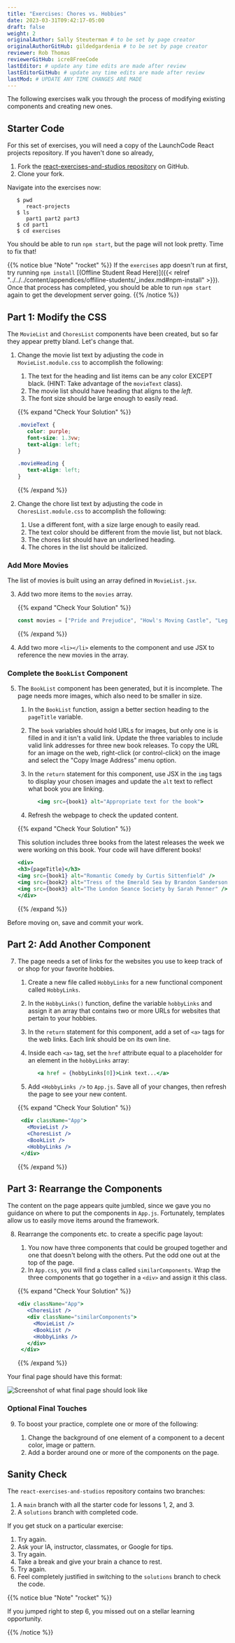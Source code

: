 ```yaml
---
title: "Exercises: Chores vs. Hobbies"
date: 2023-03-31T09:42:17-05:00
draft: false
weight: 2
originalAuthor: Sally Steuterman # to be set by page creator
originalAuthorGitHub: gildedgardenia # to be set by page creator
reviewer: Rob Thomas 
reviewerGitHub: icre8FreeCode 
lastEditor: # update any time edits are made after review
lastEditorGitHub: # update any time edits are made after review
lastMod: # UPDATE ANY TIME CHANGES ARE MADE
---
```


The following exercises walk you through the process of modifying existing
components and creating new ones.

## Starter Code

For this set of exercises, you will need a copy of the LaunchCode React
projects repository. If you haven't done so already,

1. Fork the [react-exercises-and-studios repository](https://github.com/LaunchCodeEducation/react-exercises-and-studios)
   on GitHub.
1. Clone your fork.

Navigate into the exercises now:

```console
   $ pwd
      react-projects
   $ ls
      part1 part2 part3
   $ cd part1
   $ cd exercises
```

You should be able to run  `npm start`, but the page will not look pretty. Time to fix that! 

{{% notice blue "Note" "rocket" %}}
   If the `exercises` app doesn't run at first, try running `npm install` [(Offline Student Read Here)]({{< relref "../../../content/appendices/offiline-students/_index.md#npm-install" >}}). Once that process has completed, you should be able to run `npm start` again to get the development server going.
{{% /notice %}}

## Part 1: Modify the CSS

The `MovieList` and `ChoresList` components have been created, but so far
they appear pretty bland. Let's change that.

1. Change the movie list text by adjusting the code in
   `MovieList.module.css` to accomplish the following:

   1. The text for the heading and list items can be any color EXCEPT black.
      (HINT: Take advantage of the `movieText` class).
   1. The movie list should have heading that aligns to the *left*.
   1. The font size should be large enough to easily read.

   {{% expand "Check Your Solution" %}}

   ```css
   .movieText {
      color: purple;
      font-size: 1.3vw;
      text-align: left;
   }

   .movieHeading {
      text-align: left;
   }
   ```

   {{% /expand %}}

2. Change the chore list text by adjusting the code in
   `ChoresList.module.css` to accomplish the following:

   1. Use a different font, with a size large enough to easily read.
   1. The text color should be different from the movie list, but not black.
   1. The chores list should have an underlined heading.
   1. The chores in the list should be italicized.

### Add More Movies

The list of movies is built using an array defined in
`MovieList.jsx`.

3. Add two more items to the `movies` array.

   {{% expand "Check Your Solution" %}}

   ```js
   const movies = ["Pride and Prejudice", "Howl's Moving Castle", "Legally Blonde", "Star Wars"];
   ```

   {{% /expand %}}

4. Add two more `<li></li>` elements to the component
   and use JSX to reference the new movies in the array.

### Complete the `BookList` Component

5. The `BookList` component has been generated, but it is incomplete. The
   page needs more images, which also need to be smaller in size.

   1. In the `BookList` function, assign a better section heading to
      the `pageTitle` variable.
   1. The `book` variables should hold URLs for images, but only one is
      is filled in and it isn't a valid link. Update the three variables to include valid link addresses for three new book releases. To copy the URL for an image on the web, right-click
      (or control-click) on the image and select the "Copy Image Address" menu
      option.
   1. In the `return` statement for this component, use JSX in the `img`
      tags to display your chosen images and update the `alt` text to reflect what book you are linking.

      ```jsx
         <img src={book1} alt="Appropriate text for the book">
      ```

   1. Refresh the webpage to check the updated content.

   {{% expand "Check Your Solution" %}}
   
   This solution includes three books from the latest releases the week we were working on this book. Your code will have different books!

   ```jsx
   <div>
   <h3>{pageTitle}</h3>
   <img src={book1} alt="Romantic Comedy by Curtis Sittenfield" />
   <img src={book2} alt="Tress of the Emerald Sea by Brandon Sanderson" />
   <img src={book3} alt="The London Seance Society by Sarah Penner" />
   </div>
   ```

   {{% /expand %}}

Before moving on, save and commit your work.

## Part 2: Add Another Component

7. The page needs a set of links for the websites you use to keep track of or shop for your favorite hobbies.

   1. Create a new file called `HobbyLinks` for a new functional component called `HobbyLinks`.
   1. In the `HobbyLinks()` function, define the variable `hobbyLinks` and
      assign it an array that contains two or more URLs for websites that pertain to your hobbies.
   1. In the `return` statement for this component, add a set of `<a>` tags for
      the web links. Each link should be on its own line.
   1. Inside each `<a>` tag, set the `href` attribute equal to a
      placeholder for an element in the `hobbyLinks` array:

      ```jsx
         <a href = {hobbyLinks[0]}>Link text...</a>
      ```

   1. Add `<HobbyLinks />` to `App.js`. Save all of
      your changes, then refresh the page to see your new content.

   {{% expand "Check Your Solution" %}}

   ```jsx
    <div className="App">
      <MovieList />
      <ChoresList />
      <BookList />
      <HobbyLinks />
    </div>
   ```   

   {{% /expand %}}

## Part 3: Rearrange the Components

The content on the page appears quite jumbled, since we gave you no guidance on
where to put the components in `App.js`. Fortunately, templates
allow us to easily move items around the framework.

8. Rearrange the components etc. to create a specific page layout:

   1. You now have three components that could be grouped together and one that doesn't belong with the others.
      Put the odd one out at the top of the page.
   1. In `App.css`, you will find a class called `similarComponents`. Wrap the three components that go together in a `<div>` and assign it this class.

   {{% expand "Check Your Solution" %}}

   ```jsx
   <div className="App">
      <ChoresList />
      <div className="similarComponents">
        <MovieList />
        <BookList />
        <HobbyLinks />
      </div>
    </div>
   ```

   {{% /expand %}}
   
Your final page should have this format:

![Screenshot of what final page should look like](pictures/rearrange-components.png?classes=border)

### Optional Final Touches

9. To boost your practice, complete one or more of the following:

   1. Change the background of one element of a component to a decent color, image or pattern.
   1. Add a border around one or more of the components on the page.

## Sanity Check

The `react-exercises-and-studios` repository contains two branches:

1. A `main` branch with all the starter code for lessons 1, 2, and 3.
1. A `solutions` branch with completed code.

If you get stuck on a particular exercise:

1. Try again.
1. Ask your IA, instructor, classmates, or Google for tips.
1. Try again.
1. Take a break and give your brain a chance to rest.
1. Try again.
1. Feel completely justified in switching to the `solutions` branch to check
   the code.

{{% notice blue "Note" "rocket" %}}

   If you jumped right to step 6, you missed out on a stellar learning
   opportunity.

{{% /notice %}}
